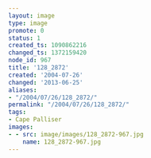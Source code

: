 ```yaml
---
layout: image
type: image
promote: 0
status: 1
created_ts: 1090862216
changed_ts: 1372159420
node_id: 967
title: '128_2872'
created: '2004-07-26'
changed: '2013-06-25'
aliases:
- "/2004/07/26/128_2872/"
permalink: "/2004/07/26/128_2872/"
tags:
- Cape Palliser
images:
- - src: image/images/128_2872-967.jpg
    name: 128_2872-967.jpg
---
```



